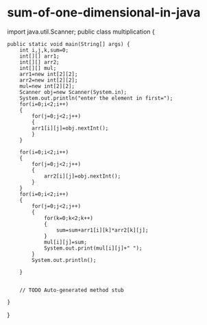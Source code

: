 # sum-of-one-dimensional-in-java
import java.util.Scanner;
public class multiplication {

	public static void main(String[] args) {
		int i,j,k,sum=0;
		int[][] arr1;
		int[][] arr2;
		int[][] mul;
		arr1=new int[2][2];
		arr2=new int[2][2];
		mul=new int[2][2];
		Scanner obj=new Scanner(System.in);
		System.out.println("enter the element in first=");
		for(i=0;i<2;i++)
		{
			for(j=0;j<2;j++)
			{
			arr1[i][j]=obj.nextInt();	
			}
		}
		
		for(i=0;i<2;i++)
		{
			for(j=0;j<2;j++)
			{
				arr2[i][j]=obj.nextInt();
			}
		}
		for(i=0;i<2;i++)
		{
			for(j=0;j<2;j++)
			{
				for(k=0;k<2;k++)
				{
					sum=sum+arr1[i][k]*arr2[k][j];
				}
				mul[i][j]=sum;
				System.out.print(mul[i][j]+" ");
			}
			System.out.println();
			
		}
		
		
		// TODO Auto-generated method stub

	}

}
